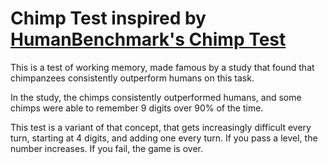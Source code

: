 # Chimp Test inspired by [HumanBenchmark's Chimp Test](https://humanbenchmark.com/tests/chimp)

This is a test of working memory, made famous by a study that found that chimpanzees consistently outperform humans on this task.

In the study, the chimps consistently outperformed humans, and some chimps were able to remember 9 digits over 90% of the time.

This test is a variant of that concept, that gets increasingly difficult every turn, starting at 4 digits, and adding one every turn. If you pass a level, the number increases. If you fail, the game is over.
